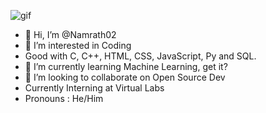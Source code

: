 

![gif](https://camo.githubusercontent.com/992babdffd8c74a1502de375fbdf7e4d54773242/68747470733a2f2f6d656469612e67697068792e636f6d2f6d656469612f53576f536b4e36447854737a71494b4571762f67697068792e676966)

- 👋 Hi, I’m @Namrath02
- 👀 I’m interested in Coding
- Good with C, C++, HTML, CSS, JavaScript, Py and SQL.
- 🌱 I’m currently learning Machine Learning, get it? 
- 💞️ I’m looking to collaborate on Open Source Dev
- Currently Interning at Virtual Labs
- Pronouns : He/Him

<!---
Namrath02/Namrath02 is a ✨ special ✨ repository because its `README.md` (this file) appears on your GitHub profile.
You can click the Preview link to take a look at your changes.
--->
